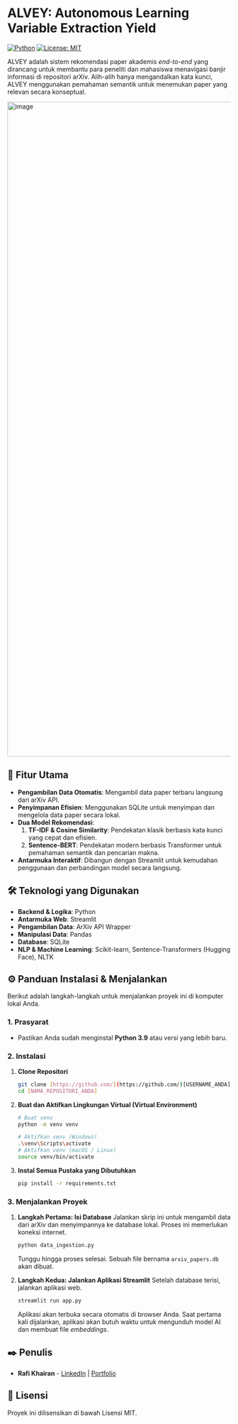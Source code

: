 # ALVEY: Autonomous Learning Variable Extraction Yield

[![Python](https://img.shields.io/badge/Python-3.9%2B-blue.svg)](https://www.python.org/downloads/)
[![License: MIT](https://img.shields.io/badge/License-MIT-yellow.svg)](https://opensource.org/licenses/MIT)

ALVEY adalah sistem rekomendasi paper akademis *end-to-end* yang dirancang untuk membantu para peneliti dan mahasiswa menavigasi banjir informasi di repositori arXiv. Alih-alih hanya mengandalkan kata kunci, ALVEY menggunakan pemahaman semantik untuk menemukan paper yang relevan secara konseptual.

<img width="2879" height="1475" alt="image" src="https://github.com/user-attachments/assets/e700f401-5643-4d35-a511-b012bf9ceaad" />


## 🚀 Fitur Utama

* **Pengambilan Data Otomatis**: Mengambil data paper terbaru langsung dari arXiv API.
* **Penyimpanan Efisien**: Menggunakan SQLite untuk menyimpan dan mengelola data paper secara lokal.
* **Dua Model Rekomendasi**:
    1.  **TF-IDF & Cosine Similarity**: Pendekatan klasik berbasis kata kunci yang cepat dan efisien.
    2.  **Sentence-BERT**: Pendekatan modern berbasis Transformer untuk pemahaman semantik dan pencarian makna.
* **Antarmuka Interaktif**: Dibangun dengan Streamlit untuk kemudahan penggunaan dan perbandingan model secara langsung.

## 🛠️ Teknologi yang Digunakan

* **Backend & Logika**: Python
* **Antarmuka Web**: Streamlit
* **Pengambilan Data**: ArXiv API Wrapper
* **Manipulasi Data**: Pandas
* **Database**: SQLite
* **NLP & Machine Learning**: Scikit-learn, Sentence-Transformers (Hugging Face), NLTK

## ⚙️ Panduan Instalasi & Menjalankan

Berikut adalah langkah-langkah untuk menjalankan proyek ini di komputer lokal Anda.

### 1. Prasyarat

* Pastikan Anda sudah menginstal **Python 3.9** atau versi yang lebih baru.

### 2. Instalasi

1.  **Clone Repositori**
    ```sh
    git clone [https://github.com/](https://github.com/)[USERNAME_ANDA]/[NAMA_REPOSITORI_ANDA].git
    cd [NAMA_REPOSITORI_ANDA]
    ```

2.  **Buat dan Aktifkan Lingkungan Virtual (Virtual Environment)**
    ```sh
    # Buat venv
    python -m venv venv

    # Aktifkan venv (Windows)
    .\venv\Scripts\activate
    # Aktifkan venv (macOS / Linux)
    source venv/bin/activate
    ```

3.  **Instal Semua Pustaka yang Dibutuhkan**
    ```sh
    pip install -r requirements.txt
    ```


### 3. Menjalankan Proyek

1.  **Langkah Pertama: Isi Database**
    Jalankan skrip ini untuk mengambil data dari arXiv dan menyimpannya ke database lokal. Proses ini memerlukan koneksi internet.
    ```sh
    python data_ingestion.py
    ```
    Tunggu hingga proses selesai. Sebuah file bernama `arxiv_papers.db` akan dibuat.

2.  **Langkah Kedua: Jalankan Aplikasi Streamlit**
    Setelah database terisi, jalankan aplikasi web.
    ```sh
    streamlit run app.py
    ```
    Aplikasi akan terbuka secara otomatis di browser Anda. Saat pertama kali dijalankan, aplikasi akan butuh waktu untuk mengunduh model AI dan membuat file *embeddings*.

## ✒️ Penulis

* **Rafi Khairan** - [LinkedIn](https://linkedin.com/in/rafikhairan) | [Portfolio](https://khay.my.id)

## 📄 Lisensi

Proyek ini dilisensikan di bawah Lisensi MIT.
